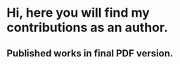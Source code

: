 <h1 align="left">Hi, here you will find my contributions as an author.</h1>
<h2 align="left">Published works in final PDF version.</h2>
